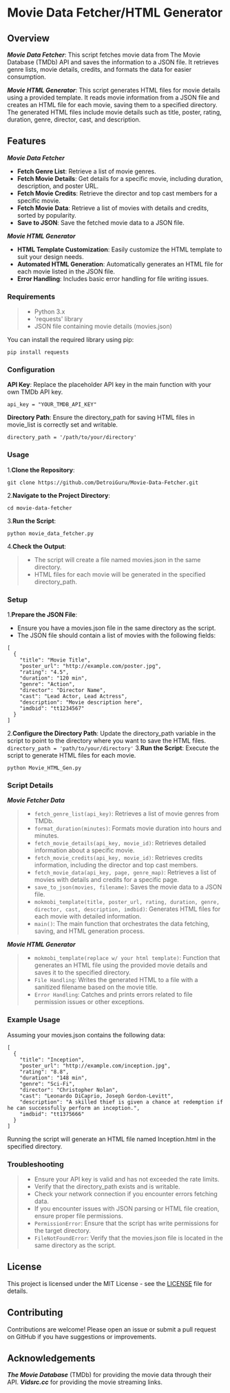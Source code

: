 # Movie Data Fetcher/HTML Generator

## Overview

***Movie Data Fetcher***:
 This script fetches movie data from The Movie Database (TMDb) API and saves the information to a JSON file. It retrieves genre lists, movie details, credits, and formats the data for easier consumption. 

***Movie HTML Generator***:
This script generates HTML files for movie details using a provided template. It reads movie information from a JSON file and creates an HTML file for each movie, saving them to a specified directory. The generated HTML files include movie details such as title, poster, rating, duration, genre, director, cast, and description.


## Features

***Movie Data Fetcher***
- **Fetch Genre List**: Retrieve a list of movie genres.
- **Fetch Movie Details**: Get details for a specific movie, including duration, description, and poster URL.
- **Fetch Movie Credits**: Retrieve the director and top cast members for a specific movie.
- **Fetch Movie Data**: Retrieve a list of movies with details and credits, sorted by popularity.
- **Save to JSON**: Save the fetched movie data to a JSON file.

***Movie HTML Generator***
- **HTML Template Customization**: Easily customize the HTML template to suit your design needs.
- **Automated HTML Generation**: Automatically generates an HTML file for each movie listed in the JSON file.
- **Error Handling**: Includes basic error handling for file writing issues.


### Requirements

>- Python 3.x
>- 'requests' library
>- JSON file containing movie details (movies.json)

You can install the required library using pip:
```
pip install requests
```


### Configuration

**API Key**: Replace the placeholder API key in the main function with your own TMDb API key.

`api_key = "YOUR_TMDB_API_KEY"`

**Directory Path**: Ensure the directory_path for saving HTML files in movie_list is correctly set and writable.

`directory_path = '/path/to/your/directory'`


### Usage

1.**Clone the Repository**:
```
git clone https://github.com/DetroiGuru/Movie-Data-Fetcher.git
```
2.**Navigate to the Project Directory**:
```
cd movie-data-fetcher
```
3.**Run the Script**:
```
python movie_data_fetcher.py
```
4.**Check the Output**:
>- The script will create a file named movies.json in the same directory.
>- HTML files for each movie will be generated in the specified directory_path.


### Setup

1.**Prepare the JSON File**:
- Ensure you have a movies.json file in the same directory as the script.
- The JSON file should contain a list of movies with the following fields:
```
[
  {
    "title": "Movie Title",
    "poster_url": "http://example.com/poster.jpg",
    "rating": "4.5",
    "duration": "120 min",
    "genre": "Action",
    "director": "Director Name",
    "cast": "Lead Actor, Lead Actress",
    "description": "Movie description here",
    "imdbid": "tt1234567"
  }
]
```
2.**Configure the Directory Path**: 
Update the directory_path variable in the script to point to the directory where you want to save the HTML files.
`directory_path = 'path/to/your/directory'`
3.**Run the Script**:
Execute the script to generate HTML files for each movie.
```
python Movie_HTML_Gen.py
```


### Script Details

***Movie Fetcher Data***
>- `fetch_genre_list(api_key)`: Retrieves a list of movie genres from TMDb.
>- `format_duration(minutes)`: Formats movie duration into hours and minutes.
>- `fetch_movie_details(api_key, movie_id)`: Retrieves detailed information about a specific movie.
>- `fetch_movie_credits(api_key, movie_id)`: Retrieves credits information, including the director and top cast members.
>- `fetch_movie_data(api_key, page, genre_map)`: Retrieves a list of movies with details and credits for a specific page.
>- `save_to_json(movies, filename)`: Saves the movie data to a JSON file.
>- `mokmobi_template(title, poster_url, rating, duration, genre, director, cast, description, imdbid)`: Generates HTML files for each movie with detailed information.
>- `main()`: The main function that orchestrates the data fetching, saving, and HTML generation process.

***Movie HTML Generator***
>- `mokmobi_template(replace w/ your html template)`: Function that generates an HTML file using the provided movie details and saves it to the specified directory.
>- `File Handling`: Writes the generated HTML to a file with a sanitized filename based on the movie title.
>- `Error Handling`: Catches and prints errors related to file permission issues or other exceptions.


### Example Usage
Assuming your movies.json contains the following data:
```
[
  {
    "title": "Inception",
    "poster_url": "http://example.com/inception.jpg",
    "rating": "8.8",
    "duration": "148 min",
    "genre": "Sci-Fi",
    "director": "Christopher Nolan",
    "cast": "Leonardo DiCaprio, Joseph Gordon-Levitt",
    "description": "A skilled thief is given a chance at redemption if he can successfully perform an inception.",
    "imdbid": "tt1375666"
  }
]
```
Running the script will generate an HTML file named Inception.html in the specified directory.


### Troubleshooting

>- Ensure your API key is valid and has not exceeded the rate limits.
>- Verify that the directory_path exists and is writable.
>- Check your network connection if you encounter errors fetching data.
>- If you encounter issues with JSON parsing or HTML file creation, ensure proper file permissions.
>- `PermissionError`: Ensure that the script has write permissions for the target directory.
>- `FileNotFoundError`: Verify that the movies.json file is located in the same directory as the script.


## License
This project is licensed under the MIT License - see the [LICENSE](https://github.com/DetroitGuru/Movie-Data-Fetcher/blob/v1.0.0/LICENSED.txt) file for details.


## Contributing
Contributions are welcome! Please open an issue or submit a pull request on GitHub if you have suggestions or improvements.


## Acknowledgements
***The Movie Database*** (TMDb) for providing the movie data through their API.
***Vidsrc.cc*** for providing the movie streaming links.
